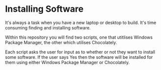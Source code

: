 # Installing Software

It's always a task when you have a new laptop or desktop to build.  It's time consuming finding and installing software. 

Within this repository you will find two scripts, one that utitlises Windows Package Manager, the other which utilises Chocolately. 

Each script asks the user for input as to whether or not they want to install some software. If the user says Yes then the software will be installed for them using either Windows Package Manager or Chocolately. 
